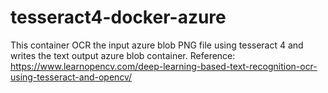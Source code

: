# tesseract4-docker-azure
This container OCR the input azure blob PNG file using tesseract 4 and writes the text output azure blob container. Reference: https://www.learnopencv.com/deep-learning-based-text-recognition-ocr-using-tesseract-and-opencv/
